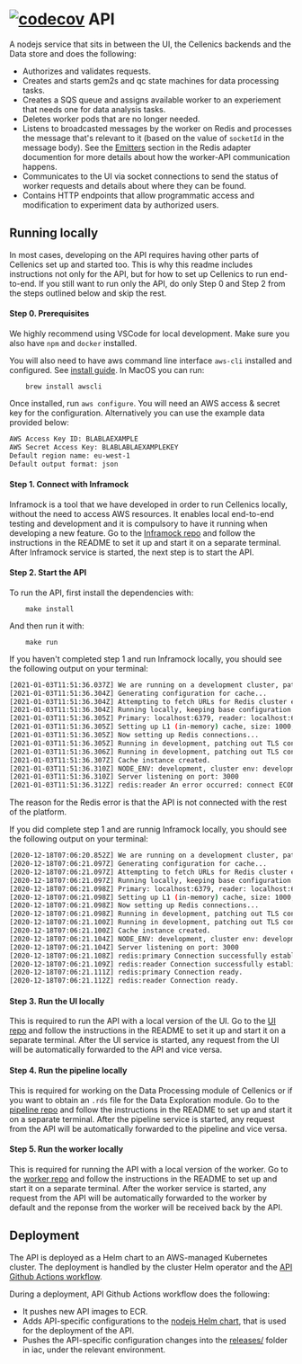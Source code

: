 [![codecov](https://codecov.io/gh/hms-dbmi-cellenics/api/branch/master/graph/badge.svg?token=hC9LshrTQm)](https://codecov.io/gh/hms-dbmi-cellenics/api)
API
======

A nodejs service that sits in between the UI, the Cellenics backends and the Data store and does the following:

- Authorizes and validates requests.
- Creates and starts gem2s and qc state machines for data processing tasks.
- Creates a SQS queue and assigns available worker to an experiement that needs one for data analysis tasks.
- Deletes worker pods that are no longer needed.
- Listens to broadcasted messages by the worker on Redis and processes the message that's relevant to it (based on the value of `socketId` in the message body).
  See the [Emitters](https://socket.io/docs/v4/redis-adapter/#emitter) section in the Redis adapter documention for more details about how the worker-API communication happens.
- Communicates to the UI via socket connections to send the status of worker requests and details about where they can be found.
- Contains HTTP endpoints that allow programmatic access and modification to experiment data by authorized users.

## Running locally

In most cases, developing on the API requires having other parts of Cellenics set up and started too. This is why this readme includes instructions not only for the API, but for how to set up Cellenics to run end-to-end. If you still want to run only the API, do only Step 0 and Step 2 from the steps outlined below and skip the rest.

#### Step 0. Prerequisites

We highly recommend using VSCode for local development. Make sure you also have `npm` and `docker` installed.

You will also need to have aws command line interface `aws-cli` installed and configured. See [install guide](https://docs.aws.amazon.com/cli/latest/userguide/install-cliv2.html). In MacOS you can run:

        brew install awscli

Once installed, run `aws configure`. You will need an AWS access & secret key for the configuration. Alternatively you can use the example data provided below:

```bash
AWS Access Key ID: BLABLAEXAMPLE
AWS Secret Access Key: BLABLABLAEXAMPLEKEY
Default region name: eu-west-1
Default output format: json
```

#### Step 1. Connect with Inframock

Inframock is a tool that we have developed in order to run Cellenics locally, without the need to access AWS resources. It enables local end-to-end testing and development and it is compulsory to have it running when developing a new feature.
Go to the [Inframock repo](https://github.com/hms-dbmi-cellenics/inframock) and follow the instructions in the README to set it up and start it on a separate terminal.
After Inframock service is started, the next step is to start the API.

#### Step 2. Start the API

To run the API, first install the dependencies with:

        make install

And then run it with:

        make run

If you haven't completed step 1 and run Inframock locally, you should see the following output on your terminal:

```bash
[2021-01-03T11:51:36.037Z] We are running on a development cluster, patching AWS to use InfraMock endpoint...
[2021-01-03T11:51:36.304Z] Generating configuration for cache...
[2021-01-03T11:51:36.304Z] Attempting to fetch URLs for Redis cluster endpoints...
[2021-01-03T11:51:36.304Z] Running locally, keeping base configuration.
[2021-01-03T11:51:36.305Z] Primary: localhost:6379, reader: localhost:6379
[2021-01-03T11:51:36.305Z] Setting up L1 (in-memory) cache, size: 1000, TTL: 129600000
[2021-01-03T11:51:36.305Z] Now setting up Redis connections...
[2021-01-03T11:51:36.305Z] Running in development, patching out TLS connection.
[2021-01-03T11:51:36.306Z] Running in development, patching out TLS connection.
[2021-01-03T11:51:36.307Z] Cache instance created.
[2021-01-03T11:51:36.310Z] NODE_ENV: development, cluster env: development
[2021-01-03T11:51:36.310Z] Server listening on port: 3000
[2021-01-03T11:51:36.312Z] redis:reader An error occurred: connect ECONNREFUSED 127.0.0.1:6379
```

The reason for the Redis error is that the API is not connected with the rest of the platform.

If you did complete step 1 and are runnig Inframock locally, you should see the following output on your terminal:

```bash
[2020-12-18T07:06:20.852Z] We are running on a development cluster, patching AWS to use InfraMock endpoint...
[2020-12-18T07:06:21.097Z] Generating configuration for cache...
[2020-12-18T07:06:21.097Z] Attempting to fetch URLs for Redis cluster endpoints...
[2020-12-18T07:06:21.097Z] Running locally, keeping base configuration.
[2020-12-18T07:06:21.098Z] Primary: localhost:6379, reader: localhost:6379
[2020-12-18T07:06:21.098Z] Setting up L1 (in-memory) cache, size: 1000, TTL: 129600000
[2020-12-18T07:06:21.098Z] Now setting up Redis connections...
[2020-12-18T07:06:21.098Z] Running in development, patching out TLS connection.
[2020-12-18T07:06:21.100Z] Running in development, patching out TLS connection.
[2020-12-18T07:06:21.100Z] Cache instance created.
[2020-12-18T07:06:21.104Z] NODE_ENV: development, cluster env: development
[2020-12-18T07:06:21.104Z] Server listening on port: 3000
[2020-12-18T07:06:21.108Z] redis:primary Connection successfully established.
[2020-12-18T07:06:21.109Z] redis:reader Connection successfully established.
[2020-12-18T07:06:21.111Z] redis:primary Connection ready.
[2020-12-18T07:06:21.112Z] redis:reader Connection ready.
```

#### Step 3. Run the UI locally

This is required to run the API with a local version of the UI.
Go to the [UI repo](https://github.com/hms-dbmi-cellenics/ui) and follow the instructions in the README to set it up and start it on a separate terminal.
After the UI service is started, any request from the UI will be automatically forwarded to the API and vice versa.

#### Step 4. Run the pipeline locally

This is required for working on the Data Processing module of Cellenics or if you want to obtain an `.rds` file for the Data Exploration module.
Go to the [pipeline repo](https://github.com/hms-dbmi-cellenics/pipeline) and follow the instructions in the README to set up and start it on a separate terminal.
After the pipeline service is started, any request from the API will be automatically forwarded to the pipeline and vice versa.

#### Step 5. Run the worker locally

This is required for running the API with a local version of the worker.
Go to the [worker repo](https://github.com/hms-dbmi-cellenics/worker) and follow the instructions in the README to set up and start it on a separate terminal.
After the worker service is started, any request from the API will be automatically forwarded to the worker by default and the reponse from the worker will be received back by the API.

## Deployment

The API is deployed as a Helm chart to an AWS-managed Kubernetes cluster. The deployment is handled by the cluster Helm operator and the [API Github Actions workflow](https://github.com/hms-dbmi-cellenics/api/blob/master/.github/workflows/ci.yaml).

During a deployment, API Github Actions workflow does the following:

- It pushes new API images to ECR.
- Adds API-specific configurations to the [nodejs Helm chart](https://github.com/hms-dbmi-cellenics/iac/tree/master/charts/nodejs), that is used for the deployment of the API.
- Pushes the API-specific configuration changes into the [releases/](https://github.com/hms-dbmi-cellenics/iac/tree/master/releases) folder in iac, under the relevant environment.
